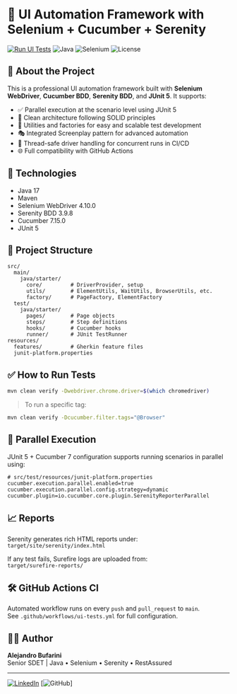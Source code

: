 
# 🧪 UI Automation Framework with Selenium + Cucumber + Serenity

[![Run UI Tests](https://github.com/bufaale/automation-web-java-maven/actions/workflows/ui-tests.yml/badge.svg)](https://github.com/bufaale/automation-web-java-maven/actions/workflows/ui-tests.yml)
![Java](https://img.shields.io/badge/java-17-blue)
![Selenium](https://img.shields.io/badge/Selenium-4.10.0-brightgreen)
![License](https://img.shields.io/badge/license-Apache_2.0-blue.svg)


## 🎯 About the Project

This is a professional UI automation framework built with **Selenium WebDriver**, **Cucumber BDD**, **Serenity BDD**, and **JUnit 5**. It supports:

- ✅ Parallel execution at the scenario level using JUnit 5
- 🧱 Clean architecture following SOLID principles
- 🧪 Utilities and factories for easy and scalable test development
- 🎭 Integrated Screenplay pattern for advanced automation
- 🧵 Thread-safe driver handling for concurrent runs in CI/CD
- 🌐 Full compatibility with GitHub Actions

## 🚀 Technologies

- Java 17
- Maven
- Selenium WebDriver 4.10.0
- Serenity BDD 3.9.8
- Cucumber 7.15.0
- JUnit 5

## 📂 Project Structure

```
src/
  main/
    java/starter/
      core/         # DriverProvider, setup
      utils/        # ElementUtils, WaitUtils, BrowserUtils, etc.
      factory/      # PageFactory, ElementFactory
  test/
    java/starter/
      pages/        # Page objects
      steps/        # Step definitions
      hooks/        # Cucumber hooks
      runner/       # JUnit TestRunner
resources/
  features/         # Gherkin feature files
  junit-platform.properties
```

## ✅ How to Run Tests

```bash
mvn clean verify -Dwebdriver.chrome.driver=$(which chromedriver)
```

> To run a specific tag:

```bash
mvn clean verify -Dcucumber.filter.tags="@Browser"
```

## 🧪 Parallel Execution

JUnit 5 + Cucumber 7 configuration supports running scenarios in parallel using:

```properties
# src/test/resources/junit-platform.properties
cucumber.execution.parallel.enabled=true
cucumber.execution.parallel.config.strategy=dynamic
cucumber.plugin=io.cucumber.core.plugin.SerenityReporterParallel
```

## 📈 Reports

Serenity generates rich HTML reports under:  
`target/site/serenity/index.html`

If any test fails, Surefire logs are uploaded from:  
`target/surefire-reports/`

## 🛠 GitHub Actions CI

Automated workflow runs on every `push` and `pull_request` to `main`.  
See `.github/workflows/ui-tests.yml` for full configuration.

## 👨‍💻 Author

**Alejandro Bufarini**  
Senior SDET | Java • Selenium • Serenity • RestAssured

---
[![LinkedIn](https://img.shields.io/badge/LinkedIn-AlejandroBufarini-blue?style=flat&logo=linkedin)](https://www.linkedin.com/in/alejandrobufarini/)
[![GitHub](https://img.shields.io/badge/GitHub-bufaale-blue?style=flat&logo=github)]

